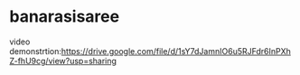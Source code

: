 # banarasisaree

video demonstrtion:https://drive.google.com/file/d/1sY7dJamnIO6u5RJFdr6InPXhZ-fhU9cg/view?usp=sharing
